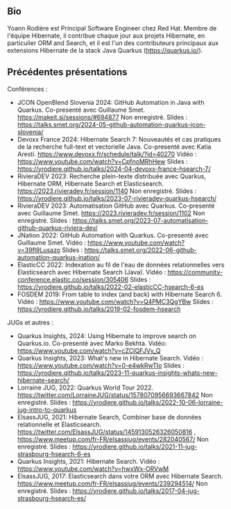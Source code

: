 ## Bio

Yoann Rodière est Principal Software Engineer chez Red Hat.
Membre de l'équipe Hibernate, il contribue chaque jour aux projets Hibernate, en particulier ORM and Search,
et il est l'un des contributeurs principaux aux extensions Hibernate de la stack Java Quarkus (https://quarkus.io/).

## Précédentes présentations

Conférences :

* JCON OpenBlend Slovenia 2024: GitHub Automation in Java with Quarkus.
  Co-presenté avec Guillaume Smet.
  https://makeit.si/sessions/#694877
  Non enregistré.
  Slides : https://talks.smet.org/2024-05-github-automation-quarkus-jcon-slovenia/
* Devoxx France 2024: Hibernate Search 7: Nouveautés et cas pratiques de la recherche full-text et vectorielle Java.
  Co-presenté avec Katia Aresti.
  https://www.devoxx.fr/schedule/talk/?id=40270
  Vidéo : https://www.youtube.com/watch?v=CpfnoMRhHew
  Slides : https://yrodiere.github.io/talks/2024-04-devoxx-france-hsearch-7/
* RivieraDEV 2023: Recherche plein-texte distribuée avec Quarkus, Hibernate ORM, Hibernate Search et Elasticsearch.
  https://2023.rivieradev.fr/session/1140
  Non enregistré.
  Slides : https://yrodiere.github.io/talks/2023-07-rivieradev-quarkus-hsearch/
* RivieraDEV 2023: Automatisation GitHub avec Quarkus.
  Co-presenté avec Guillaume Smet.
  https://2023.rivieradev.fr/session/1102
  Non enregistré.
  Slides : https://talks.smet.org/2023-07-automatisation-github-quarkus-riviera-dev/
* JNation 2022: GitHub Automation with Quarkus.
  Co-presenté avec Guillaume Smet.
  Vidéo : https://www.youtube.com/watch?v=39fl9Lusazo
  Slides : https://talks.smet.org/2022-06-github-automation-quarkus-jnation/
* ElasticCC 2022: Indexation au fil de l'eau de données relationnelles vers Elasticsearch avec Hibernate Search (Java).
  Vidéo : https://community-conference.elastic.co/session/305406
  Slides : https://yrodiere.github.io/talks/2022-02-elasticCC-hsearch-6-es
* FOSDEM 2019: From table to index (and back) with Hibernate Search 6.
  Vidéo : https://www.youtube.com/watch?v=Q4PMC3QgYBw
  Slides : https://yrodiere.github.io/talks/2019-02-fosdem-hsearch

JUGs et autres :

* Quarkus Insights, 2024: Using Hibernate to improve search on Quarkus.io.
  Co-presenté avec Marko Bekhta.
  Vidéo: https://www.youtube.com/watch?v=cZCIQFJVv_Q
* Quarkus Insights, 2023: What's new in Hibernate Search.
  Vidéo : https://www.youtube.com/watch?v=0-e4wkRwTIo
  Slides : https://yrodiere.github.io/talks/2023-11-quarkus-insights-whats-new-hibernate-search/
* Lorraine JUG, 2022: Quarkus World Tour 2022.
  https://twitter.com/LorraineJUG/status/1578070956693667842
  Non enregistré.
  Slides : https://yrodiere.github.io/talks/2022-10-06-lorraine-jug-intro-to-quarkus
* ElsassJUG, 2021: Hibernate Search, Combiner base de données relationnelle et Elasticsearch.
  https://twitter.com/ElsassJUG/status/1459130526326050816 , https://www.meetup.com/fr-FR/elsassjug/events/282040567/
  Non enregistré.
  Slides : https://yrodiere.github.io/talks/2021-11-jug-strasbourg-hsearch-6-es
* Quarkus Insights, 2021: Hibernate Search.
  Vidéo : https://www.youtube.com/watch?v=hwxWx-ORVwM
* ElsassJUG, 2017: Elasticsearch dans votre ORM avec Hibernate Search.
  https://www.meetup.com/fr-FR/elsassjug/events/239294514/
  Non enregistré.
  Slides : https://yrodiere.github.io/talks/2017-04-jug-strasbourg-hsearch-es/